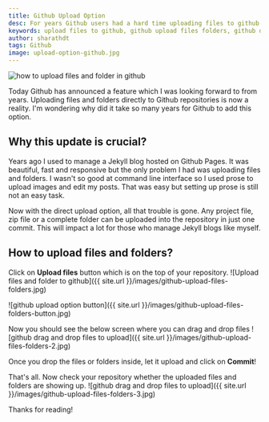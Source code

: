 ```yaml
---
title: Github Upload Option
desc: For years Github users had a hard time uploading files to github repositories but now github has provided an option to upload files and folders directly into repositories! Jekyll bloggers are also happy with this update. Now they can write a complete blog post with media dorectly in a browser!
keywords: upload files to github, github upload files folders, github drag and drop upload
author: sharathdt
tags: Github
image: upload-option-github.jpg
---
```


<img alt="how to upload files and folder in github" title="github upload option" itemprop="thumbnailUrl" src="{{ site.url }}/images/upload-option-github.jpg">

<i class="fa fa-quote-left fa-3x fa-pull-left fa-border"></i>Today Github has announced a feature which I was looking forward to from years. Uploading files and folders directly to Github repositories is now a reality. I'm wondering why did it take so many years for Github to add this option.

## Why this update is crucial?
Years ago I used to manage a Jekyll blog hosted on Github Pages. It was beautiful, fast and responsive but the only problem I had was uploading files and folders. I wasn't so good at command line interface so I used prose to upload images and edit my posts. That was easy but setting up prose is still not an easy task.

Now with the direct upload option, all that trouble is gone. Any project file, zip file or a complete folder can be uploaded into the repository in just one commit. This will impact a lot for those who manage Jekyll blogs like myself. 

## How to upload files and folders?

Click on **Upload files** button which is on the top of your repository.
![Upload files and folder to github]({{ site.url }}/images/github-upload-files-folders.jpg)

![github upload option button]({{ site.url }}/images/github-upload-files-folders-button.jpg)

Now you should see the below screen where you can drag and drop files
![github drag and drop files to upload]({{ site.url }}/images/github-upload-files-folders-2.jpg)

Once you drop the files or folders inside, let it upload and click on **Commit**! 

That's all. Now check your repository whether the uploaded files and folders are showing up.
![github drag and drop files to upload]({{ site.url }}/images/github-upload-files-folders-3.jpg)

Thanks for reading!

